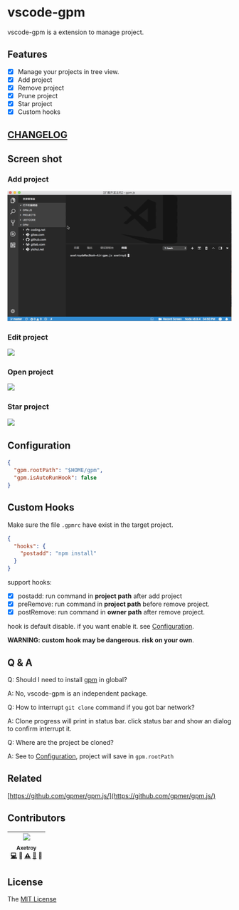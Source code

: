 # vscode-gpm

vscode-gpm is a extension to manage project.

## Features

* [x] Manage your projects in tree view.
* [x] Add project
* [x] Remove project
* [x] Prune project
* [x] Star project
* [x] Custom hooks

## [CHANGELOG](https://github.com/axetroy/vscode-gpm/blob/master/CHANGELOG.md)

## Screen shot

### Add project

![](https://github.com/axetroy/vscode-gpm/raw/master/resources/screenshot/add.gif)

### Edit project

![](https://github.com/axetroy/vscode-gpm/raw/master/resources/screenshot/edit.gif)

### Open project

![](https://github.com/axetroy/vscode-gpm/raw/master/resources/screenshot/open.gif)

### Star project

![](https://github.com/axetroy/vscode-gpm/raw/master/resources/screenshot/star.gif)

## Configuration

```json
{
  "gpm.rootPath": "$HOME/gpm",
  "gpm.isAutoRunHook": false
}
```

## Custom Hooks

Make sure the file `.gpmrc` have exist in the target project.

```json
{
  "hooks": {
    "postadd": "npm install"
  }
}
```

support hooks:

* [x] postadd: run command in **project path** after add project
* [x] preRemove: run command in **project path** before remove project.
* [x] postRemove: run command in **owner path** after remove project.

hook is default disable. if you want enable it. see [Configuration](#configuration).

**WARNING: custom hook may be dangerous. risk on your own**.

## Q & A

Q: Should I need to install [gpm](https://github.com/gpmer/gpm.js) in global?

A: No, vscode-gpm is an independent package.

Q: How to interrupt `git clone` command if you got bar network?

A: Clone progress will print in status bar. click status bar and show an dialog to confirm interrupt it.

Q: Where are the project be cloned?

A: See to [Configuration](#configuration), project will save in `gpm.rootPath`

## Related

[https://github.com/gpmer/gpm.js/](https://github.com/gpmer/gpm.js/)

## Contributors

<!-- ALL-CONTRIBUTORS-LIST:START - Do not remove or modify this section -->

| [<img src="https://avatars1.githubusercontent.com/u/9758711?v=3" width="100px;"/><br /><sub>Axetroy</sub>](http://axetroy.github.io)<br />[💻](https://github.com/axetroy/kost/commits?author=axetroy) 🔌 [⚠️](https://github.com/axetroy/kost/commits?author=axetroy) [🐛](https://github.com/axetroy/kost/issues?q=author%3Aaxetroy) 🎨 |
| :---------------------------------------------------------------------------------------------------------------------------------------------------------------------------------------------------------------------------------------------------------------------------------------------------------------------------------------: |


<!-- ALL-CONTRIBUTORS-LIST:END -->

## License

The [MIT License](https://github.com/axetroy/vscode-gpm/blob/master/LICENSE)
